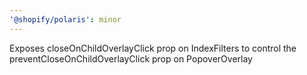 ```yaml
---
'@shopify/polaris': minor
---
```


Exposes closeOnChildOverlayClick prop on IndexFilters to control the preventCloseOnChildOverlayClick prop on PopoverOverlay
